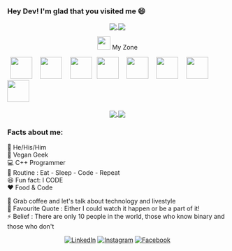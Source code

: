 
### Hey Dev! I'm glad that you visited me 😄
<div align="center">
 <a href="https://github.com/MonuKumar1">
  <img align="center" src="https://github-readme-stats.vercel.app/api?username=MonuKumar1&theme=darcula&show_icons=true" />
</a>
<a href="https://github.com/MonuKumar1">
  <img align="center" src="https://github-readme-streak-stats.herokuapp.com/?user=MonuKumar1&theme=darcula" />
</a>
<br>
 
 <img src="https://media.giphy.com/media/iY8CRBdQXODJSCERIr/giphy.gif" width="30px">&nbsp;My Zone
 <br>
<p align="left">
  <code> <img height="50" src="https://upload.wikimedia.org/wikipedia/commons/thumb/1/18/ISO_C%2B%2B_Logo.svg/1822px-ISO_C%2B%2B_Logo.svg.png"> </code> 
  <code> <img height="50" src="https://www.vectorlogo.zone/logos/jupyter/jupyter-ar21.svg"> </code>
  <code> <img height="50" src="https://www.vectorlogo.zone/logos/pocoo_flask/pocoo_flask-ar21.svg"></code>
  <code> <img height="50" src="https://www.vectorlogo.zone/logos/reactjs/reactjs-ar21.svg"> </code>
  <code> <img height="50" src="https://www.vectorlogo.zone/logos/nodejs/nodejs-ar21.svg"> </code>
  <code> <img height="50" src="https://www.vectorlogo.zone/logos/mysql/mysql-ar21.svg"> </code>
  <code> <img height="50" src="https://www.vectorlogo.zone/logos/mongodb/mongodb-ar21.svg"> </code>
<!--   <code> <img height="50" src="https://www.vectorlogo.zone/logos/google_cloud/google_cloud-ar21.svg"> </code>  -->
 <code> <img height="50" src="https://www.vectorlogo.zone/logos/microsoft_azure/microsoft_azure-ar21.svg"> </code> 
<!--   <code> <img height="50" src="https://www.vectorlogo.zone/logos/linux/linux-ar21.svg"> </code>  -->
  </p>
 </div> 
 <div align="center">
<a href="https://github.com/MonuKumar1">
  <img align="center" src="https://github-readme-stats.vercel.app/api/top-langs/?username=MonuKumar1&langs_count=6)" />
</a>
<a href="https://github.com/MonuKumar1">
  <img align="center" src="https://github-readme-stats.vercel.app/api/wakatime?username=MonuKumar1" />
</a>
 </div> 

### Facts about me:<br>
👧 He/His/Him<br>
🍚 Vegan Geek<br>
💻 C++ Programmer<br>
🔄 Routine : Eat - Sleep - Code - Repeat<br>
😆 Fun fact: I CODE<br>
❤️ Food & Code<br>
<!-- 📜 Google DSC Lead of KIT and Microsoft Learn Student Ambassador<br> -->
💬 Grab coffee and let's talk about technology and livestyle<br>
📝 Favourite Quote : Either I could watch it happen or be a part of it!<br>
⚡ Belief : There are only 10 people in the world, those who know binary and those who don't<br>
<!-- 📫 Reach me at ping@shravanatirtha.com <br> -->

<div align="center">
<a href="https://www.linkedin.com/in/monuk13" target="_blank"><img src="https://img.shields.io/badge/LinkedIn-%230077B5.svg?&style=flat-square&logo=linkedin&logoColor=white" alt="LinkedIn"></a>
<a href="https://www.instagram.com/monu._.k" target="_blank"><img src="https://img.shields.io/badge/Instagram-%23E4405F.svg?&style=flat-square&logo=instagram&logoColor=white" alt="Instagram"></a>
<a href="https://www.facebook.com/profile.php?id=100037888372881" target="_blank"><img src="https://img.shields.io/badge/Facebook-%231877F2.svg?&style=flat-square&logo=facebook&logoColor=white" alt="Facebook"></a>
</div>
